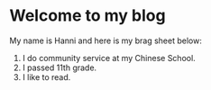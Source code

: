 # Welcome to my blog

My name is Hanni and here is my brag sheet below:
   1. I do community service at my Chinese School.  
   2. I passed 11th grade. 
   3. I like to read.
